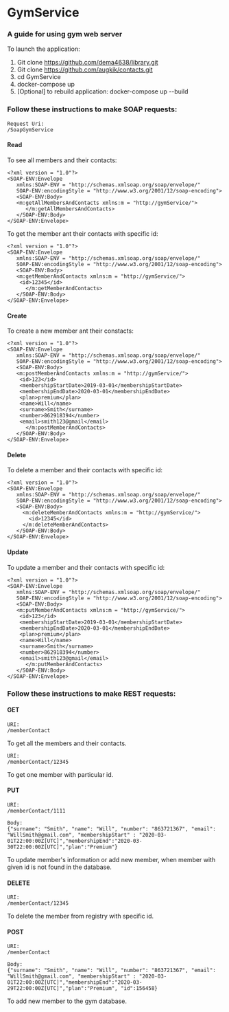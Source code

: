 # GymService
### A guide for using gym web server

To launch the application:

1. Git clone https://github.com/dema4638/library.git
2. Git clone https://github.com/augkik/contacts.git
3. cd GymService
4. docker-compose up
5. [Optional] to rebuild application: docker-compose up --build

### Follow these instructions to make SOAP requests:
```aidl
Request Uri:
/SoapGymService
```
#### Read
To see all members and their contacts:
```aidl
<?xml version = "1.0"?>
<SOAP-ENV:Envelope
   xmlns:SOAP-ENV = "http://schemas.xmlsoap.org/soap/envelope/"
   SOAP-ENV:encodingStyle = "http://www.w3.org/2001/12/soap-encoding">
   <SOAP-ENV:Body>
   <m:getAllMembersAndContacts xmlns:m = "http://gymService/">
      </m:getAllMembersAndContacts>
   </SOAP-ENV:Body>
</SOAP-ENV:Envelope>
```

To get the member ant their contacts with specific id:
```aidl
<?xml version = "1.0"?>
<SOAP-ENV:Envelope
   xmlns:SOAP-ENV = "http://schemas.xmlsoap.org/soap/envelope/"
   SOAP-ENV:encodingStyle = "http://www.w3.org/2001/12/soap-encoding">
   <SOAP-ENV:Body>
   <m:getMemberAndContacts xmlns:m = "http://gymService/">
   	<id>12345</id>
      </m:getMemberAndContacts>
   </SOAP-ENV:Body>
</SOAP-ENV:Envelope>
```

#### Create
To create a new member ant their constacts:
```aidl
<?xml version = "1.0"?>
<SOAP-ENV:Envelope
   xmlns:SOAP-ENV = "http://schemas.xmlsoap.org/soap/envelope/"
   SOAP-ENV:encodingStyle = "http://www.w3.org/2001/12/soap-encoding">
   <SOAP-ENV:Body>
   <m:postMemberAndContacts xmlns:m = "http://gymService/">
   	<id>123</id>
   	<membershipStartDate>2019-03-01</membershipStartDate>
   	<membershipEndDate>2020-03-01</membershipEndDate>
    <plan>premium</plan>
    <name>Will</name>
    <surname>Smith</surname>
    <number>862918394</number>
    <email>smith123@gmail</email>
      </m:postMemberAndContacts>
   </SOAP-ENV:Body>
</SOAP-ENV:Envelope>
```

#### Delete
To delete a member and their contacts with specific id:
```aidl
<?xml version = "1.0"?>
<SOAP-ENV:Envelope
   xmlns:SOAP-ENV = "http://schemas.xmlsoap.org/soap/envelope/"
   SOAP-ENV:encodingStyle = "http://www.w3.org/2001/12/soap-encoding">
   <SOAP-ENV:Body>
     <m:deleteMemberAndContacts xmlns:m = "http://gymService/">
       <id>12345</id>
     </m:deleteMemberAndContacts>
   </SOAP-ENV:Body>
</SOAP-ENV:Envelope>
```
#### Update
To update a member and their contacts with specific id:
```aidl
<?xml version = "1.0"?>
<SOAP-ENV:Envelope
   xmlns:SOAP-ENV = "http://schemas.xmlsoap.org/soap/envelope/"
   SOAP-ENV:encodingStyle = "http://www.w3.org/2001/12/soap-encoding">
   <SOAP-ENV:Body>
   <m:putMemberAndContacts xmlns:m = "http://gymService/">
   	<id>123</id>
   	<membershipStartDate>2019-03-01</membershipStartDate>
   	<membershipEndDate>2020-03-01</membershipEndDate>
    <plan>premium</plan>
    <name>Will</name>
    <surname>Smith</surname>
    <number>862918394</number>
    <email>smith123@gmail</email>
      </m:putMemberAndContacts>
   </SOAP-ENV:Body>
</SOAP-ENV:Envelope>
```

### Follow these instructions to make REST requests:

#### GET
```aidl
URI:
/memberContact
```
To get all the members and their contacts.

```aidl
URI:
/memberContact/12345
```
To get one member with particular id.

#### PUT
```aidl
URI:
/memberContact/1111

Body:
{"surname": "Smith", "name": "Will", "number": "863721367", "email": "WillSmith@gmail.com", "membershipStart" : "2020-03-01T22:00:00Z[UTC]","membershipEnd":"2020-03-30T22:00:00Z[UTC]","plan":"Premium"}
```
To update member's information or add new member, when member with given id is not found in the database.

#### DELETE
```aidl
URI:
/memberContact/12345
```
To delete the member from registry with specific id.

#### POST
```aidl
URI:
/memberContact

Body:
{"surname": "Smith", "name": "Will", "number": "863721367", "email": "WillSmith@gmail.com", "membershipStart" : "2020-03-01T22:00:00Z[UTC]","membershipEnd":"2020-03-29T22:00:00Z[UTC]","plan":"Premium", "id":156458}
```
To add new member to the gym database.
